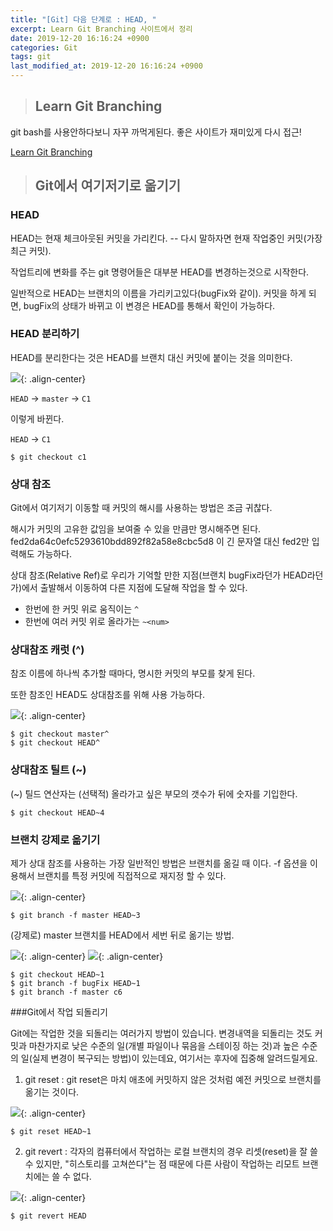 ```yaml
---
title: "[Git] 다음 단계로 : HEAD, "
excerpt: Learn Git Branching 사이트에서 정리
date: 2019-12-20 16:16:24 +0900
categories: Git
tags: git
last_modified_at: 2019-12-20 16:16:24 +0900
---
```


>## Learn Git Branching

git bash를 사용안하다보니 자꾸 까먹게된다.
좋은 사이트가 재미있게 다시 접근!

[Learn Git Branching](https://learngitbranching.js.org/)

>## Git에서 여기저기로 옮기기

### HEAD

HEAD는 현재 체크아웃된 커밋을 가리킨다. -- 다시 말하자면 현재 작업중인 커밋(가장 최근 커밋).

작업트리에 변화를 주는 git 명령어들은 대부분 HEAD를 변경하는것으로 시작한다.

일반적으로 HEAD는 브랜치의 이름을 가리키고있다(bugFix와 같이). 커밋을 하게 되면, bugFix의 상태가 바뀌고 이 변경은 HEAD를 통해서 확인이 가능하다.


### HEAD 분리하기
HEAD를 분리한다는 것은 HEAD를 브랜치 대신 커밋에 붙이는 것을 의미한다.

![](/assets/images/git/191220_03.JPG){: .align-center}

`HEAD` -> `master` -> `C1`

이렇게 바뀐다.

`HEAD` -> `C1`

```
$ git checkout c1
```


### 상대 참조

Git에서 여기저기 이동할 때 커밋의 해시를 사용하는 방법은 조금 귀찮다.  

해시가 커밋의 고유한 값임을 보여줄 수 있을 만큼만 명시해주면 된다.
fed2da64c0efc5293610bdd892f82a58e8cbc5d8 이 긴 문자열 대신 fed2만 입력해도 가능하다.

상대 참조(Relative Ref)로 우리가 기억할 만한 지점(브랜치 bugFix라던가 HEAD라던가)에서 출발해서 이동하여 다른 지점에 도달해 작업을 할 수 있다.

- 한번에 한 커밋 위로 움직이는 `^`
- 한번에 여러 커밋 위로 올라가는 `~<num>`


### 상대참조 캐럿 (^)

참조 이름에 하나씩 추가할 때마다, 명시한 커밋의 부모를 찾게 된다.

또한 참조인 HEAD도 상대참조를 위해 사용 가능하다.

![](/assets/images/git/191220_04.JPG){: .align-center}

```
$ git checkout master^
$ git checkout HEAD^
```


### 상대참조 틸트 (~)

(~) 틸드 연산자는 (선택적) 올라가고 싶은 부모의 갯수가 뒤에 숫자를 기입한다.


```
$ git checkout HEAD~4
```


### 브랜치 강제로 옮기기

제가 상대 참조를 사용하는 가장 일반적인 방법은 브랜치를 옮길 때 이다. -f 옵션을 이용해서 브랜치를 특정 커밋에 직접적으로 재지정 할 수 있다.

![](/assets/images/git/191220_05.JPG){: .align-center}

```
$ git branch -f master HEAD~3
```

(강제로) master 브랜치를 HEAD에서 세번 뒤로 옮기는 방법.


![](/assets/images/git/191220_06.JPG){: .align-center}
![](/assets/images/git/191220_07.JPG){: .align-center}

```
$ git checkout HEAD~1
$ git branch -f bugFix HEAD~1
$ git branch -f master c6
```


###Git에서 작업 되돌리기

Git에는 작업한 것을 되돌리는 여러가지 방법이 있습니다. 변경내역을 되돌리는 것도 커밋과 마찬가지로 낮은 수준의 일(개별 파일이나 묶음을 스테이징 하는 것)과 높은 수준의 일(실제 변경이 복구되는 방법)이 있는데요, 여기서는 후자에 집중해 알려드릴게요.


1. git reset : git reset은 마치 애초에 커밋하지 않은 것처럼 예전 커밋으로 브랜치를 옮기는 것이다.


![](/assets/images/git/191220_08.JPG){: .align-center}

```
$ git reset HEAD~1
```

2. git revert : 각자의 컴퓨터에서 작업하는 로컬 브랜치의 경우 리셋(reset)을 잘 쓸 수 있지만, "히스토리를 고쳐쓴다"는 점 때문에 다른 사람이 작업하는 리모트 브랜치에는 쓸 수 없다.

![](/assets/images/git/191220_09.JPG){: .align-center}

```
$ git revert HEAD
```
